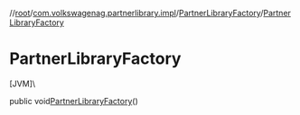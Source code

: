 //[root](../../../index.md)/[com.volkswagenag.partnerlibrary.impl](../index.md)/[PartnerLibraryFactory](index.md)/[PartnerLibraryFactory](-partner-library-factory.md)

# PartnerLibraryFactory

[JVM]\

public void[PartnerLibraryFactory](-partner-library-factory.md)()
